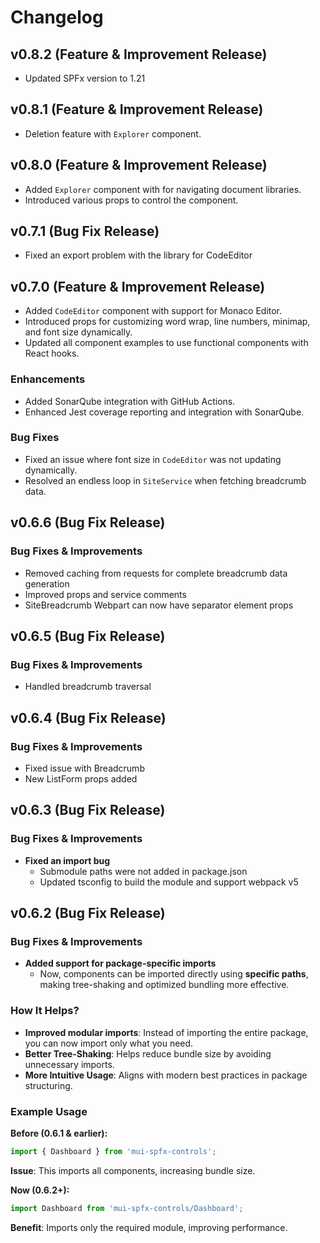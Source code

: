 # Changelog

## **v0.8.2** (Feature & Improvement Release)

- Updated SPFx version to 1.21

## **v0.8.1** (Feature & Improvement Release)

- Deletion feature with `Explorer` component.

## **v0.8.0** (Feature & Improvement Release)

- Added `Explorer` component with for navigating document libraries.
- Introduced various props to control the component.

## **v0.7.1** (Bug Fix Release)

- Fixed an export problem with the library for CodeEditor

## **v0.7.0** (Feature & Improvement Release)

- Added `CodeEditor` component with support for Monaco Editor.
- Introduced props for customizing word wrap, line numbers, minimap, and font size dynamically.
- Updated all component examples to use functional components with React hooks.

### Enhancements

- Added SonarQube integration with GitHub Actions.
- Enhanced Jest coverage reporting and integration with SonarQube.

### Bug Fixes

- Fixed an issue where font size in `CodeEditor` was not updating dynamically.
- Resolved an endless loop in `SiteService` when fetching breadcrumb data.

## **v0.6.6** (Bug Fix Release)

### **Bug Fixes & Improvements**

- Removed caching from requests for complete breadcrumb data generation
- Improved props and service comments
- SiteBreadcrumb Webpart can now have separator element props

## **v0.6.5** (Bug Fix Release)

### **Bug Fixes & Improvements**

- Handled breadcrumb traversal

## **v0.6.4** (Bug Fix Release)

### **Bug Fixes & Improvements**

- Fixed issue with Breadcrumb
- New ListForm props added

## **v0.6.3** (Bug Fix Release)

### **Bug Fixes & Improvements**

- **Fixed an import bug**
  - Submodule paths were not added in package.json
  - Updated tsconfig to build the module and support webpack v5

## **v0.6.2** (Bug Fix Release)

### **Bug Fixes & Improvements**

- **Added support for package-specific imports**
  - Now, components can be imported directly using **specific paths**, making tree-shaking and optimized bundling more effective.

### **How It Helps?**

- **Improved modular imports**: Instead of importing the entire package, you can now import only what you need.
- **Better Tree-Shaking**: Helps reduce bundle size by avoiding unnecessary imports.
- **More Intuitive Usage**: Aligns with modern best practices in package structuring.

### **Example Usage**

**Before (0.6.1 & earlier):**

```js
import { Dashboard } from 'mui-spfx-controls';
```

**Issue**: This imports all components, increasing bundle size.

**Now (0.6.2+):**

```js
import Dashboard from 'mui-spfx-controls/Dashboard';
```

**Benefit**: Imports only the required module, improving performance.

